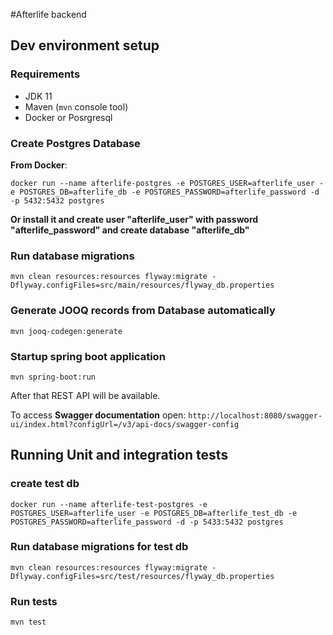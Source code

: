 #Afterlife backend

## Dev environment setup

### Requirements
- JDK 11
- Maven (`mvn` console tool)
- Docker or Posrgresql

### Create Postgres Database
**From Docker**:

`docker run --name afterlife-postgres -e POSTGRES_USER=afterlife_user -e POSTGRES_DB=afterlife_db -e POSTGRES_PASSWORD=afterlife_password -d -p 5432:5432 postgres`

**Or install it and create user "afterlife_user" with password "afterlife_password" and create database "afterlife_db"**

### Run database migrations
`mvn clean resources:resources flyway:migrate -Dflyway.configFiles=src/main/resources/flyway_db.properties`

### Generate JOOQ records from Database automatically
`mvn jooq-codegen:generate`

### Startup spring boot application
`mvn spring-boot:run`

After that REST API will be available. 

To access **Swagger documentation** open:
`http://localhost:8080/swagger-ui/index.html?configUrl=/v3/api-docs/swagger-config`

## Running Unit and integration tests

### create test db
`docker run --name afterlife-test-postgres -e POSTGRES_USER=afterlife_user -e POSTGRES_DB=afterlife_test_db -e POSTGRES_PASSWORD=afterlife_password -d -p 5433:5432 postgres`

### Run database migrations for test db
`mvn clean resources:resources flyway:migrate -Dflyway.configFiles=src/test/resources/flyway_db.properties`

### Run tests
`mvn test`
